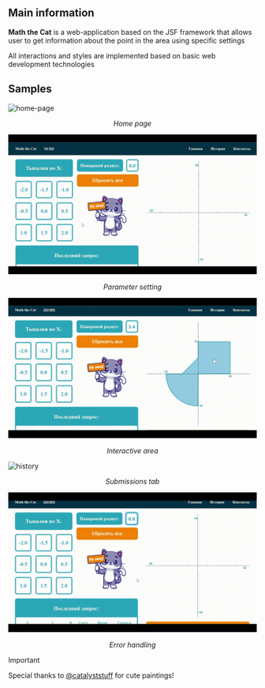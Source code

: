 ## Main information
**Math the Cat** is a web-application based on the JSF framework that allows user to get information about the point in the area using specific settings

All interactions and styles are implemented based on basic web development technologies
## Samples
![home-page](references/home_page_ref.gif)
<p align="center"><em>Home page</em></p>

![selection](references/selection_ref.gif)
<p align="center"><em>Parameter setting</em></p>

![click-area](references/click_area_ref.gif)
<p align="center"><em>Interactive area</em></p>

![history](references/history_ref.gif)
<p align="center"><em>Submissions tab</em></p>

![errors](references/errors_ref.gif)
<p align="center"><em>Error handling</em></p>

> [!IMPORTANT]
> Special thanks to [@catalyststuff](https://ru.freepik.com/author/catalyststuff) for cute paintings!

